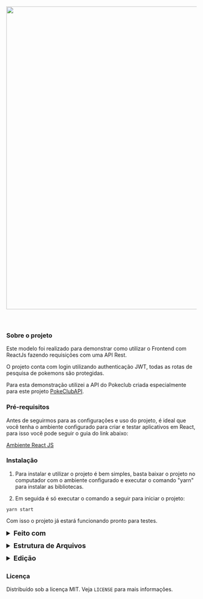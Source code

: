 <h1 align="center">
<img  src="https://i.ibb.co/GkqJcN8/Login.png" width="800"/>
</h1>
<br />

<!-- <p style="font-size: 18px; font-weight: bold; margin: 4px 0">Sobre o projeto</p> -->
### Sobre o projeto

Este modelo foi realizado para demonstrar como utilizar o Frontend com ReactJs fazendo requisições com uma API Rest.

O projeto conta com login utilizando authenticação JWT, todas as rotas de pesquisa de pokemons são protegidas.

Para esta demonstração utilizei a API do Pokeclub criada especialmente para este projeto [PokeClubAPI](https://github.com/BillyCoding/pokeclub-api).

### Pré-requisitos

Antes de seguirmos para as configurações e uso do projeto, é ideal que você tenha o ambiente configurado para criar e testar aplicativos em React, para isso você pode seguir o guia do link abaixo:

[Ambiente React JS](https://pt-br.reactjs.org/)

### Instalação

1. Para instalar e utilizar o projeto é bem simples, basta baixar o projeto no computador com o ambiente configurado e executar o comando "yarn" para instalar as bibliotecas.


2. Em seguida é só executar o comando a seguir para iniciar o projeto:

```
yarn start
```

Com isso o projeto já estará funcionando pronto para testes.


<details style="margin:8px 0">
<summary style="font-size: 18px; font-weight: bold; margin: 4px 0">Feito com</summary>
<section>
AS tecnologias usadas para fazer essa template:

- [React](https://pt-br.reactjs.org/) - O React Native é um framework que permite o desenvolvimento de aplicações mobile usando JavaScript e React;
- [Redux](https://redux.js.org/) - O Redux é um contêiner de estado previsível para aplicativos JavaScript. Ele ajuda você a escrever aplicativos que se comportam consistentemente, executados em diferentes ambientes (cliente, servidor e nativo) e são fáceis de testar;
  - [Redux Saga](https://redux-saga.js.org/) - O redux-saga é uma biblioteca que tem como objetivo tornar os efeitos colaterais dos aplicativos mais fáceis de gerenciar, mais eficientes de executar, fáceis de testar e melhores em lidar com falhas;
- [React Router Dom](https://reactrouter.com/web) - O React Router Dom surgiu da necessidade comunidade do React de uma navegação de forma fácil de se usar, e escrita toda em JavaScript;
- [Axios](https://github.com/axios/axios) - O Axios é um cliente HTTP baseado em Promises para Browser e NodeJS;
- [Prettier](https://prettier.io/) - O Prettier atualiza seu código automaticamente seguindo os padrões que você quiser toda vez salva o arquivo;
- [EditorConfig](https://editorconfig.org/) - O EditorConfig é um formatador de arquivos e coleções em forma de Plugin para Editores de código/texto com o objetivo de manter um padrão de código consistente entre diferentes editores, IDE's ou ambientes;

</section>
</details>



<details style="margin:8px 0">

<summary style="font-size: 18px; font-weight: bold; margin: 4px 0">Estrutura de Arquivos</summary>
<section>
A estrutura de arquivos está da seguinte maneira:

```bash
YourApp
├── src/
│   ├── components/
│   │   └── Componentes da aplicação
│   ├── pages/
│   │   └── Telas da aplicação
│   ├── routes/
│   │   ├── Rotas da aplicação
│   ├── services/
│   │   └── api.ts
│   ├── store/
│   │   ├── ducks/
│   │   │   ├── pokemons/
│   │   │   │   └── actions.tsx
│   │   │   │   └── index.tsx
│   │   │   │   └── sagas.tsx
│   │   │   │   └── types.tsx
│   │   └── index.js
│   ├── styles/
│   │   ├── global.ts
│   ├── index.js
├── .editorconfig
├── .gitattributes
├── .gitignore
├── .prettierrc.js
├── commitlint.config.js
├── package.json
└── tsconfig.json
```
</section>
</details>



<details style="margin:8px 0">
<summary style="font-size: 18px; font-weight: bold; margin: 4px 0">Edição</summary>
<section>
Nesta seção haverão instruções caso você queira editar o template, explicando para que os diretórios são utilizados e também os arquivos de configuração.

- **src** - Diretório contendo todos os arquivos da aplicação, é criado um diretório `src` para que o código da aplicação possa ser isolado em um diretório e facilmente portado para outros projetos, se necessário;

  - **components** - Diretório para armazenar arquivos de mídia em geral que possam ser utilizadas na aplicação;

  - **pages** - Diretório onde ficam as páginas (telas) da aplicação, como forma de padronização e boas práticas toda página fica dentro de um diretório com seu nome;

  - **services** - Diretório onde serão criados os arquivos relacionados a serviços utilizados na aplicação, por exemplo, requisições HTTP, autenticação com Firebase ou qualquer outro serviço que for utilizado;

    - **api.ts** - Arquivo com a configuração da biblioteca Axios para envio de requisições HTTP;

  - **styles** - Diretório onde serão criados os arquivos de estilo para a aplicação;

  - **store** - Diretório onde será criada toda a estrutura do Redux para a aplicação, como os **Ducks** (Reducers + Action Types + Action Creators), os **Sagas** e um arquivo para centralizar toda essa configuração e disponibilizar para o restante da aplicação;

    - **ducks** - Diretório destinado a centralizar os **Ducks** da aplicação para padronização na estrutura relacionada ao Redux;

      - **index.ts** - Arquivo responsável por importar cada **Duck** criado e combiná-los em um só para serem usados no Redux através da função `combineReducers()` ;

    - **sagas** - Diretório destinado a centralizar os **Sagas** da aplicação para padronização na estrutura relacionada ao Redux;

      - **index.ts** - Arquivo responsável por relacionar as **Actions** disparadas pela aplicação às funções do **Saga**, que são Funções Generator, nele é definido os **Action Types** a serem "escutados" e qual função executar quando um Action Creator for executado;

    - **index.ts** - Arquivo responsável por executar a configuração para o funcinamento do Redux + Redux Saga, dentre suas funções estão: criar um **Middleware** para monitorar as Actions disparadas na aplicação, aplicar o middleware criado juntamente com um Enhancer que monitora o fluxo de uma função do **Saga**, criar o store global da aplicação combinando os reducers existentes e exportar o state criado;

  - **index.tsx** - Arquivo responsável por centralizar o código do diretório `src` , nele é inserido o HOC Provider do `react-redux` que é o responsável por disponilizar o state global para a aplicação, e dentro do Provider são chamadas as rotas tal como qualquer outra configuração que precise ser executada na inicialização da aplicação, ele é como um _Entry Point_ do diretório `src` ;

  - **routes** - Diretório onde fica os arquivos com as configurações de navegação da aplicação, nele são criados os Navigators disponibilizados na biblioteca React Navigation;

- **.editorconfig** - Arquivo destinado à configuração do plugin Editor Config, que padroniza algumas configurações para o editor em diferentes ambientes;

- **.eslintrc.json** - Arquivo de configuração do ESLint, é nele que são inseridas as regras e configurações de Linting do projeto, tal como a configuração do Resolver para o Babel Plugin Root Import e configuração da variável global `__DEV__` ;

- **commitlint.config.js** - Arquivo que configura o commitizen para padronização dos commits;

- **tsconfig.json** - Arquivo de configuração do TypeScript no Editor, ele é o responsável por ativar o Auto Complete de códigos TypeScript na aplicação;

- **package.json** - Diferente dos projetos comuns, esse arquivo tem as configurações necessárias para a publicação do Template no NPM, para saber mais sobre isso veja a seção abaixo.
</section>
</details>


<!-- <p style="font-size: 18px; font-weight: bold; margin: 4px 0">Licença</p> -->
### Licença

Distribuído sob a licença MIT. Veja `LICENSE` para mais informações.

<!-- <p style="font-size: 14px; font-weight: bold; margin-top: 48px">Agradecemos por visitar nossa template :D </p> -->
